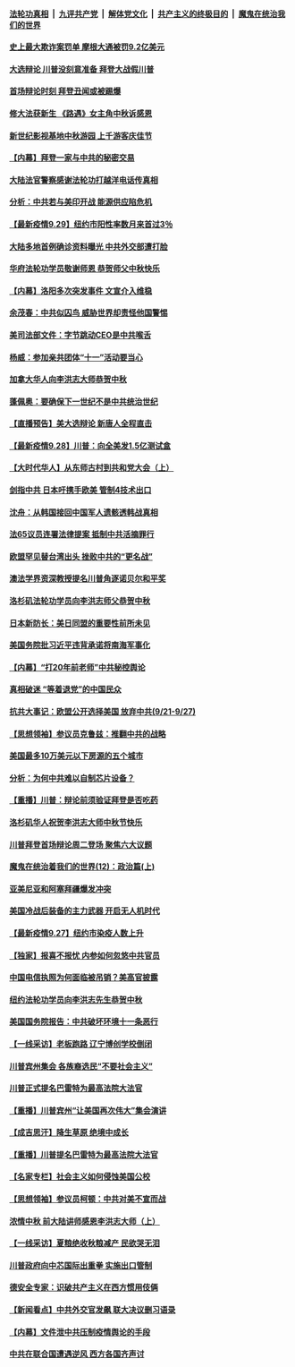 

####  [法轮功真相](../../../../basic/blob/master/README.md?t=09300602) &nbsp;|&nbsp; [九评共产党](../../../../9ping.md/blob/master/README.md?t=09300602) &nbsp;|&nbsp; [解体党文化](../../../../jtdwh.md/blob/master/README.md?t=09300602)  &nbsp;|&nbsp; [共产主义的终极目的](../../../../gczydzjmd.md/blob/master/README.md?t=09300602) &nbsp;|&nbsp; [魔鬼在统治我们的世界](../../../../mgztzwmdsj.md/blob/master/README.md?t=09300602) 

#### [史上最大欺诈案罚单 摩根大通被罚9.2亿美元](../pages/nf4514/n12440011.md?t=09300602) 

#### [大选辩论 川普没刻意准备 拜登大战假川普](../pages/nf4514/n12439651.md?t=09300602) 

#### [首场辩论时刻 拜登丑闻或被踢爆](../pages/nf4514/n12439577.md?t=09300602) 

#### [修大法获新生 《路遇》女主角中秋诉感恩](../pages/nf4514/n12438377.md?t=09300602) 

#### [新世纪影视基地中秋游园 上千游客庆佳节](../pages/nf4514/n12437805.md?t=09300602) 

#### [【内幕】拜登一家与中共的秘密交易](../pages/nf4514/n12436339.md?t=09300602) 

#### [大陆法官警察感谢法轮功打越洋电话传真相](../pages/nf4514/n12438682.md?t=09300602) 

#### [分析：中共若与美印开战 能源供应陷危机](../pages/nf4514/n12438428.md?t=09300602) 

#### [【最新疫情9.29】纽约市阳性率数月来首过3％](../pages/nf4514/n12437955.md?t=09300602) 

#### [大陆多地首例确诊资料曝光 中共外交部遭打脸](../pages/nf4514/n12434837.md?t=09300602) 

#### [华府法轮功学员敬谢师恩 恭贺师父中秋快乐](../pages/nf4514/n12437590.md?t=09300602) 

#### [【内幕】洛阳多次突发事件 文宣介入维稳](../pages/nf4514/n12430560.md?t=09300602) 

#### [余茂春：中共似囚鸟 威胁世界却责怪他国警惕](../pages/nf4514/n12437290.md?t=09300602) 

#### [美司法部文件：字节跳动CEO是中共喉舌](../pages/nf4514/n12434867.md?t=09300602) 

#### [杨威：参加亲共团体“十一”活动要当心](../pages/nf4514/n12437909.md?t=09300602) 

#### [加拿大华人向李洪志大师恭贺中秋](../pages/nf4514/n12435346.md?t=09300602) 

#### [蓬佩奥：要确保下一世纪不是中共统治世纪](../pages/nf4514/n12437431.md?t=09300602) 

#### [【直播预告】美大选辩论 新唐人全程直击](../pages/nf4514/n12434823.md?t=09300602) 

#### [【最新疫情9.28】川普：向全美发1.5亿测试盒](../pages/nf4514/n12432587.md?t=09300602) 

#### [【大时代华人】从东师古村到共和党大会（上）](../pages/nf4514/n12437153.md?t=09300602) 

#### [剑指中共 日本吁携手欧美 管制4技术出口](../pages/nf4514/n12436837.md?t=09300602) 

#### [沈舟：从韩国接回中国军人遗骸透韩战真相](../pages/nf4514/n12434711.md?t=09300602) 

#### [法65议员连署法律提案 抵制中共活摘罪行](../pages/nf4514/n12437047.md?t=09300602) 

#### [欧盟罕见替台湾出头 挫败中共的“更名战”](../pages/nf4514/n12436713.md?t=09300602) 

#### [澳法学界资深教授提名川普角逐诺贝尔和平奖](../pages/nf4514/n12435748.md?t=09300602) 

#### [洛杉矶法轮功学员向李洪志师父恭贺中秋](../pages/nf4514/n12435189.md?t=09300602) 

#### [日本新防长：美日同盟的重要性前所未见](../pages/nf4514/n12435868.md?t=09300602) 

#### [美国务院批习近平违背承诺将南海军事化](../pages/nf4514/n12435689.md?t=09300602) 

#### [【内幕】“打20年前老师”中共秘控舆论](../pages/nf4514/n12431497.md?t=09300602) 

#### [真相破迷 “等着退党”的中国民众](../pages/nf4514/n12434558.md?t=09300602) 

#### [抗共大事记：欧盟公开选择美国 放弃中共(9/21-9/27)](../pages/nf4514/n12434868.md?t=09300602) 

#### [【思想领袖】参议员克鲁兹：推翻中共的战略](../pages/nf4514/n12422738.md?t=09300602) 

#### [美国最多10万美元以下房源的五个城市](../pages/nf4514/n12416509.md?t=09300602) 

#### [分析：为何中共难以自制芯片设备？](../pages/nf4514/n12434714.md?t=09300602) 

#### [【重播】川普：辩论前须验证拜登是否吃药](../pages/nf4514/n12434718.md?t=09300602) 

#### [洛杉矶华人祝贺李洪志大师中秋节快乐](../pages/nf4514/n12434749.md?t=09300602) 

#### [川普拜登首场辩论周二登场 聚焦六大议题](../pages/nf4514/n12434720.md?t=09300602) 

#### [魔鬼在统治着我们的世界(12)：政治篇(上)](../pages/nf4514/n10444576.md?t=09300602) 

#### [亚美尼亚和阿塞拜疆爆发冲突](../pages/nf4514/n12434403.md?t=09300602) 

#### [美国冷战后装备的主力武器 开启无人机时代](../pages/nf4514/n12431435.md?t=09300602) 

#### [【最新疫情9.27】纽约市染疫人数上升](../pages/nf4514/n12417933.md?t=09300602) 

#### [【独家】报喜不报忧 内参如何忽悠中共官员](../pages/nf4514/n12423330.md?t=09300602) 

#### [中国电信执照为何面临被吊销？美高官披露](../pages/nf4514/n12425243.md?t=09300602) 

#### [纽约法轮功学员向李洪志先生恭贺中秋](../pages/nf4514/n12433313.md?t=09300602) 

#### [美国国务院报告：中共破坏环境十一条恶行](../pages/nf4514/n12433703.md?t=09300602) 

#### [【一线采访】老板跑路 辽宁博创学校倒闭](../pages/nf4514/n12433440.md?t=09300602) 

#### [川普宾州集会 各族裔选民“不要社会主义”](../pages/nf4514/n12433492.md?t=09300602) 

#### [川普正式提名巴雷特为最高法院大法官](../pages/nf4514/n12433132.md?t=09300602) 

#### [【重播】川普宾州“让美国再次伟大”集会演讲](../pages/nf4514/n12433032.md?t=09300602) 

#### [【成吉思汗】降生草原 绝境中成长](../pages/nf4514/n12294991.md?t=09300602) 

#### [【重播】川普提名巴雷特为最高法院大法官](../pages/nf4514/n12431786.md?t=09300602) 

#### [【名家专栏】社会主义如何侵蚀美国公校](../pages/nf4514/n12425949.md?t=09300602) 

#### [【思想领袖】参议员柯顿：中共对美不宣而战](../pages/nf4514/n12370577.md?t=09300602) 

#### [浓情中秋 前大陆讲师感恩李洪志大师（上）](../pages/nf4514/n12410042.md?t=09300602) 

#### [【一线采访】夏粮绝收秋粮减产 民欲哭无泪](../pages/nf4514/n12432635.md?t=09300602) 

#### [川普政府向中芯国际出重拳 实施出口管制](../pages/nf4514/n12432633.md?t=09300602) 

#### [德安全专家：识破共产主义在西方惯用伎俩](../pages/nf4514/n12432546.md?t=09300602) 

#### [【新闻看点】中共外交官发飙 联大决议删习语录](../pages/nf4514/n12430820.md?t=09300602) 

#### [【内幕】文件泄中共压制疫情舆论的手段](../pages/nf4514/n12426038.md?t=09300602) 

#### [中共在联合国遭遇逆风 西方各国齐声讨](../pages/nf4514/n12430457.md?t=09300602) 

